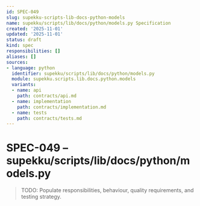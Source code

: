 ```yaml
---
id: SPEC-049
slug: supekku-scripts-lib-docs-python-models
name: supekku/scripts/lib/docs/python/models.py Specification
created: '2025-11-01'
updated: '2025-11-01'
status: draft
kind: spec
responsibilities: []
aliases: []
sources:
- language: python
  identifier: supekku/scripts/lib/docs/python/models.py
  module: supekku.scripts.lib.docs.python.models
  variants:
  - name: api
    path: contracts/api.md
  - name: implementation
    path: contracts/implementation.md
  - name: tests
    path: contracts/tests.md
---
```


# SPEC-049 – supekku/scripts/lib/docs/python/models.py

> TODO: Populate responsibilities, behaviour, quality requirements, and testing strategy.
